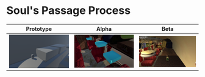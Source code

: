 # Soul's Passage Process

|       Prototype       |         Alpha        |        Beta          |
|-----------------------|----------------------|----------------------|
| ![Prototype](Images/SoulsPassageProto.png) | ![Alpha](Images/SoulsPassageAlpha.png) | ![Beta](Images/SoulsPassageBeta.png) |
